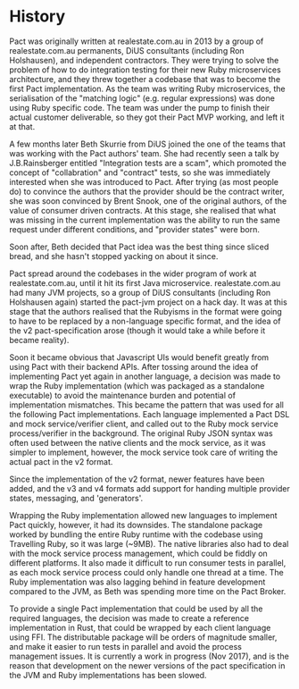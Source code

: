 # History

Pact was originally written at realestate.com.au in 2013 by a group of realestate.com.au permanents, DiUS consultants (including Ron Holshausen), and independent contractors. They were trying to solve the problem of how to do integration testing for their new Ruby microservices architecture, and they threw together a codebase that was to become the first Pact implementation. As the team was writing Ruby microservices, the serialisation of the "matching logic" (e.g. regular expressions) was done using Ruby specific code. The team was under the pump to finish their actual customer deliverable, so they got their Pact MVP working, and left it at that.

A few months later Beth Skurrie from DiUS joined the one of the teams that was working with the Pact authors' team. She had recently seen a talk by J.B.Rainsberger entitled "Integration tests are a scam", which promoted the concept of "collabration" and "contract" tests, so she was immediately interested when she was introduced to Pact. After trying (as most people do) to convince the authors that the provider should be the contract writer, she was soon convinced by Brent Snook, one of the original authors, of the value of consumer driven contracts. At this stage, she realised that what was missing in the current implementation was the ability to run the same request under different conditions, and "provider states" were born.

Soon after, Beth decided that Pact idea was the best thing since sliced bread, and she hasn't stopped yacking on about it since.

Pact spread around the codebases in the wider program of work at realestate.com.au, until it hit its first Java microservice. realestate.com.au had many JVM projects, so a group of DiUS consultants (including Ron Holshausen again) started the pact-jvm project on a hack day. It was at this stage that the authors realised that the Rubyisms in the format were going to have to be replaced by a non-language specific format, and the idea of the v2 pact-specification arose (though it would take a while before it became reality).

Soon it became obvious that Javascript UIs would benefit greatly from using Pact with their backend APIs. After tossing around the idea of implementing Pact yet again in another language, a decision was made to wrap the Ruby implementation (which was packaged as a standalone executable) to avoid the maintenance burden and potential of implementation mismatches. This became the pattern that was used for all the following Pact implementations. Each language implemented a Pact DSL and mock service/verifier client, and called out to the Ruby mock service process/verifier in the background. The original Ruby JSON syntax was often used between the native clients and the mock service, as it was simpler to implement, however, the mock service took care of writing the actual pact in the v2 format.

Since the implementation of the v2 format, newer features have been added, and the v3 and v4 formats add support for handing multiple provider states, messaging, and 'generators'.

Wrapping the Ruby implementation allowed new languages to implement Pact quickly, however, it had its downsides. The standalone package worked by bundling the entire Ruby runtime with the codebase using Travelling Ruby, so it was large (~9MB).  The native libraries also had to deal with the mock service process management, which could be fiddly on different platforms. It also made it difficult to run consumer tests in parallel, as each mock service process could only handle one thread at a time. The Ruby implementation was also lagging behind in feature development compared to the JVM, as Beth was spending more time on the Pact Broker.

To provide a single Pact implementation that could be used by all the required languages, the decision was made to create a reference implementation in Rust, that could be wrapped by each client language using FFI. The distributable package will be orders of magnitude smaller, and make it easier to run tests in parallel and avoid the process management issues. It is currently a work in progress (Nov 2017), and is the reason that development on the newer versions of the pact specification in the JVM and Ruby implementations has been slowed.

